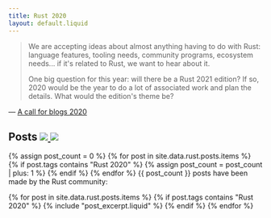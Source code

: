 ```yaml
---
title: Rust 2020
layout: default.liquid
---
```


> We are accepting ideas about almost anything having to do with
> Rust: language features, tooling needs, community
> programs, ecosystem needs... if it's related to Rust, we want to hear about
> it.
>
> One big question for this year: will there be a Rust 2021 edition? If so,
> 2020 would be the year to do a lot of associated work and plan the details.
> What would the edition's theme be?

&mdash; [A call for blogs 2020][call-for-posts-2020]

<h2>
  Posts
  <a class="feedicon" href="/rust-2020/feed.rss" title="Rust 2020 RSS Feed">
    <img src="/images/rss.svg" />
  </a>
  <a class="feedicon" href="/rust-2020/feed.json" title="Rust 2020 JSON Feed">
    <img src="/images/jsonfeed.png" />
  </a>
</h2>

{% assign post_count = 0 %}
{% for post in site.data.rust.posts.items %}
  {% if post.tags contains "Rust 2020" %}
  {% assign post_count = post_count | plus: 1 %}
  {% endif %}
{% endfor %}
{{ post_count }} posts have been made by the Rust community:

{% for post in site.data.rust.posts.items %}
  {% if post.tags contains "Rust 2020" %}
  {% include "post_excerpt.liquid" %}
  {% endif %}
{% endfor %}

[call-for-posts-2020]: https://blog.rust-lang.org/2019/10/29/A-call-for-blogs-2020.html
